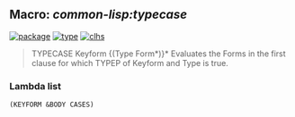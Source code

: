 ## Macro: ***common-lisp:typecase***
[![package](https://img.shields.io/badge/Package-COMMON--LISP-5f9ea0.svg?style=social&colorA=999999)](../) [![type](https://img.shields.io/badge/Type-Macro-5f9ea0.svg?style=social&colorA=999999)](../#macro) [![clhs](https://img.shields.io/badge/CLHS-TYPECASE-5f9ea0.svg?style=social&colorA=999999)](http://www.lispworks.com/documentation/HyperSpec/Body/m_tpcase.htm) 

> TYPECASE Keyform {(Type Form*)}*
> Evaluates the Forms in the first clause for which TYPEP of Keyform and Type
> is true.

### Lambda list
```
(KEYFORM &BODY CASES)
```
